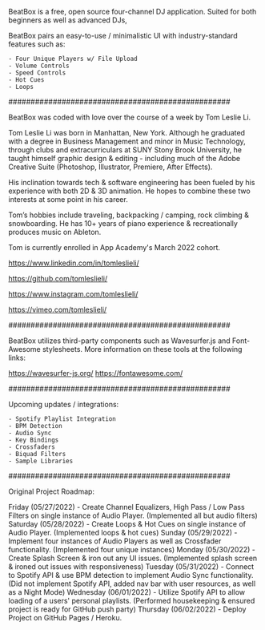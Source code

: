 BeatBox is a free, open source four-channel DJ application. Suited for both beginners as well as advanced DJs, 

BeatBox pairs an easy-to-use / minimalistic UI with industry-standard features such as:

    - Four Unique Players w/ File Upload
    - Volume Controls
    - Speed Controls
    - Hot Cues
    - Loops

##################################################

BeatBox was coded with love over the course of a week by Tom Leslie Li.

Tom Leslie Li was born in Manhattan, New York. Although he graduated with a degree in Business Management and minor in Music Technology, through clubs and extracurriculars at SUNY Stony Brook University, he taught himself graphic design & editing - including much of the Adobe Creative Suite (Photoshop, Illustrator, Premiere, After Effects).

His inclination towards tech & software engineering has been fueled by his experience with both 2D & 3D animation. He hopes to combine these two interests at some point in his career.

Tom’s hobbies include traveling, backpacking / camping, rock climbing & snowboarding.
He has 10+ years of piano experience & recreationally produces music on Ableton.

Tom is currently enrolled in App Academy's March 2022 cohort.

https://www.linkedin.com/in/tomleslieli/

https://github.com/tomleslieli/

https://www.instagram.com/tomleslieli/

https://vimeo.com/tomleslieli/

##################################################

BeatBox utilizes third-party components such as Wavesurfer.js and Font-Awesome stylesheets. More information on these tools at the following links:

https://wavesurfer-js.org/
https://fontawesome.com/

##################################################

Upcoming updates / integrations:

    - Spotify Playlist Integration
    - BPM Detection
    - Audio Sync
    - Key Bindings
    - Crossfaders
    - Biquad Filters
    - Sample Libraries

##################################################

Original Project Roadmap:

Friday (05/27/2022) - Create Channel Equalizers, High Pass / Low Pass Filters on single instance of Audio Player. (Implemented all but audio filters)
Saturday (05/28/2022) - Create Loops & Hot Cues on single instance of Audio Player. (Implemented loops & hot cues)
Sunday (05/29/2022) - Implement four instances of Audio Players as well as Crossfader functionality. (Implemented four unique instances)
Monday (05/30/2022) - Create Splash Screen & iron out any UI issues. (Implemented splash screen & ironed out issues with responsiveness)
Tuesday (05/31/2022) - Connect to Spotify API & use BPM detection to implement Audio Sync functionality. (Did not implement Spotify API, added nav bar with user resources, as well as a Night Mode)
Wednesday (06/01/2022) - Utilize Spotify API to allow loading of a users' personal playlists. (Performed housekeeping & ensured project is ready for GitHub push party)
Thursday (06/02/2022) - Deploy Project on GitHub Pages / Heroku.